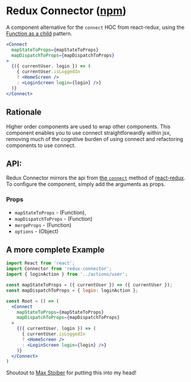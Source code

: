 # Redux Connector ([npm](https://www.npmjs.com/package/redux-connector))

A component alternative for the `connect` HOC from react-redux, using the [Function as a child](https://medium.com/merrickchristensen/function-as-child-components-5f3920a9ace9) pattern.  
```jsx
<Connect
  mapStateToProps={mapStateToProps}
  mapDispatchToProps={mapDispatchToProps}
>
  {({ currentUser, login }) => (
    { currentUser.isLoggedIn
    ? <HomeScreen />
    : <LoginScreen login={login} />}
  )}
</Connect>
```

## Rationale

Higher order components are used to wrap other components. This component enables you to use connect straightforwardly within jsx, removing much of the cognitive burden of using connect and refactoring components to use connect.


## API:

Redux Connector mirrors the api from [the `connect`](https://github.com/reactjs/react-redux/blob/master/docs/api.md#connectmapstatetoprops-mapdispatchtoprops-mergeprops-options) method of [react-redux](https://github.com/reactjs/react-redux). To configure the component, simply add the arguments as props.

### Props

- `mapStateToProps` - (Function),
- `mapDispatchToProps` - (Function)
- `mergeProps` - (Function)
- `options` - (Object)

## A more complete Example

```jsx
import React from 'react';
import Connector from 'redux-connector';
import { loginAction } from '../actions/user';

const mapStateToProps = ({ currentUser }) => ({ currentUser });
const mapDispatchToProps = { login: loginAction };

const Root = () => (
  <Connect
    mapStateToProps={mapStateToProps}
    mapDispatchToProps={mapDispatchToProps}
  >
    {({ currentUser, login }) => (
      { currentUser.isLoggedIn
      ? <HomeScreen />
      : <LoginScreen login={login} />}
    )}
  </Connect>
)
```

Shoutout to [Max Stoiber](https://twitter.com/mxstbr) for putting this into my head!

